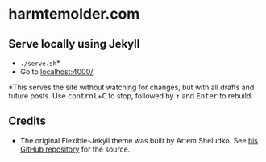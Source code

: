 # harmtemolder.com

## Serve locally using Jekyll
* `./serve.sh`*
* Go to [localhost:4000/](http://localhost:4000/)

*This serves the site without watching for changes, but with all drafts and future posts. Use <kbd>control</kbd>+<kbd>C</kbd> to stop, followed by <kbd>↑</kbd> and <kbd>Enter</kbd> to rebuild.

## Credits

* The original Flexible-Jekyll theme was built by Artem Sheludko. See [his GitHub repository](https://github.com/artemsheludko/flexible-jekyll/) for the source.
